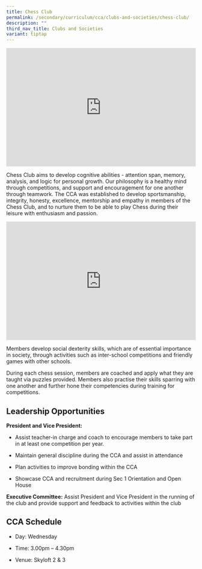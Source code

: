 ```yaml
---
title: Chess Club
permalink: /secondary/curriculum/cca/clubs-and-societies/chess-club/
description: ""
third_nav_title: Clubs and Societies
variant: tiptap
---
```

<div class="iframe-wrapper"><iframe height="315" width="100%" allowfullscreen="true" frameborder="0" src="https://www.youtube.com/embed/dlB6ekRzcGQ?si=1QcZWnzmeRJdnfya"></iframe></div><p>Chess Club aims to develop cognitive abilities - attention span, memory, analysis, and logic for personal growth. Our philosophy is a healthy mind through competitions, and support and encouragement for one another through teamwork. The CCA was established to develop sportsmanship, integrity, honesty, excellence, mentorship and empathy in members of the Chess Club, and to nurture them to be able to play Chess during their leisure with enthusiasm and passion.</p><div class="iframe-wrapper"><iframe height="315" width="100%" allowfullscreen="true" frameborder="0" src="https://docs.google.com/presentation/d/e/2PACX-1vRHloxo9A1aR0bUcsvfPtFgfspxIUCm7JfFwC6Od3jzXJLbLMumUKy0azdHwOtUq832if74qWcNd96E/embed?start=true&amp;loop=true&amp;delayms=3000"></iframe></div><p>Members develop social dexterity skills, which are of essential importance in society, through activities such as inter-school competitions and friendly games with other schools.&nbsp;&nbsp;</p><p>During each chess session, members are coached and apply what they are taught via puzzles provided. Members also practise their skills sparring with one another and further hone their competencies during training for competitions.</p><h2>Leadership Opportunities</h2><p><strong>President and Vice President:</strong></p><ul data-tight="true" class="tight"><li><p>Assist teacher-in charge and coach to encourage members to take part in at least one competition per year.</p></li><li><p>Maintain general discipline during the CCA and assist in attendance</p></li><li><p>Plan activities to improve bonding within the CCA</p></li><li><p>Showcase CCA and recruitment during Sec 1 Orientation and Open House</p></li></ul><p><strong>Executive Committee:</strong> Assist President and Vice President in the running of the club and provide support and feedback to activities within the club</p><h2>CCA Schedule</h2><ul data-tight="true" class="tight"><li><p>Day: Wednesday</p></li><li><p>Time: 3.00pm – 4.30pm</p></li><li><p>Venue: Skyloft 2 &amp; 3</p></li></ul><p></p>